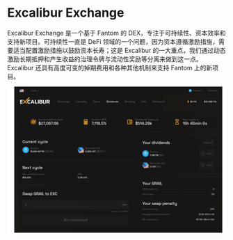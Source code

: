 # Excalibur Exchange

Excalibur Exchange 是一个基于 Fantom 的 DEX，专注于可持续性、资本效率和支持新项目。可持续性一直是 DeFi 领域的一个问题，因为资本遵循激励措施，需要适当配置激励措施以鼓励资本长寿；这是 Excalibur 的一大重点，我们通过动态激励长期抵押和产生收益的治理令牌与流动性奖励等分离来做到这一点。 Excalibur 还具有高度可变的掉期费用和各种其他机制来支持 Fantom 上的新项目。

![excaliburexchange-dapp-defi-fantom-image3_af243979c7a125211a9aa9cbb364613c](excaliburexchange-dapp-defi-fantom-image3_af243979c7a125211a9aa9cbb364613c.png)

